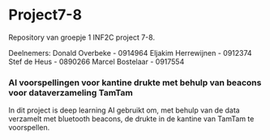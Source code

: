 # Project7-8

Repository van groepje 1 INF2C project 7-8.

Deelnemers:
Donald Overbeke - 0914964
Eljakim Herrewijnen - 0912374
Stef de Heus - 0890266
Marcel Bostelaar - 0917554

### AI voorspellingen voor kantine drukte met behulp van beacons voor dataverzameling TamTam

In dit project is deep learning AI gebruikt om, met behulp van de data verzamelt met bluetooth beacons, de drukte in de kantine van TamTam te voorspellen.
